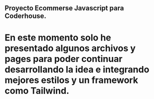 ## Proyecto Ecommerse Javascript para Coderhouse.

# En este momento solo he presentado algunos archivos y pages para poder continuar desarrollando la idea e integrando mejores estilos y un framework como Tailwind.